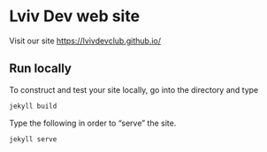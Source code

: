 # Lviv Dev web site

Visit our site https://lvivdevclub.github.io/


## Run locally

To construct and test your site locally, go into the directory and type

```bash
jekyll build
```

Type the following in order to “serve” the site.

```bash
jekyll serve
```
